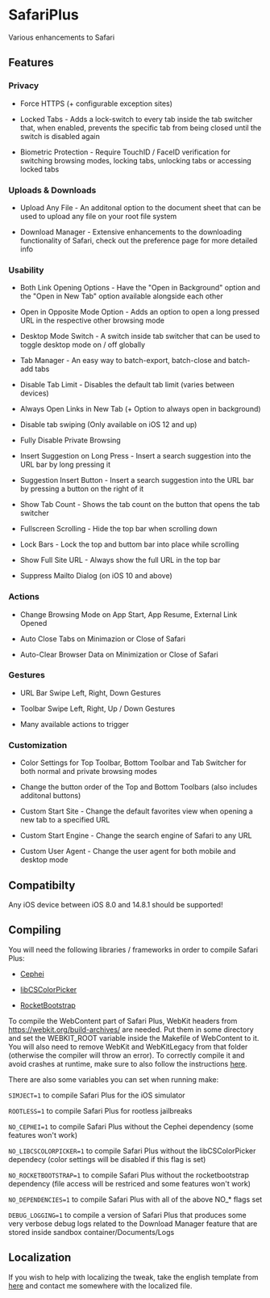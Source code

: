 # SafariPlus
Various enhancements to Safari

## Features

### Privacy
- Force HTTPS (+ configurable exception sites)

- Locked Tabs - Adds a lock-switch to every tab inside the tab switcher that, when enabled, prevents the specific tab from being closed until the switch is disabled again

- Biometric Protection - Require TouchID / FaceID verification for switching browsing modes, locking tabs, unlocking tabs or accessing locked tabs

### Uploads & Downloads
- Upload Any File - An additonal option to the document sheet that can be used to upload any file on your root file system

- Download Manager - Extensive enhancements to the downloading functionality of Safari, check out the preference page for more detailed info

### Usability
- Both Link Opening Options - Have the "Open in Background" option and the "Open in New Tab" option available alongside each other

- Open in Opposite Mode Option - Adds an option to open a long pressed URL in the respective other browsing mode

- Desktop Mode Switch - A switch inside tab switcher that can be used to toggle desktop mode on / off globally

- Tab Manager - An easy way to batch-export, batch-close and batch-add tabs

- Disable Tab Limit - Disables the default tab limit (varies between devices)

- Always Open Links in New Tab (+ Option to always open in background)

- Disable tab swiping (Only available on iOS 12 and up)

- Fully Disable Private Browsing

- Insert Suggestion on Long Press - Insert a search suggestion into the URL bar by long pressing it

- Suggestion Insert Button - Insert a search suggestion into the URL bar by pressing a button on the right of it

- Show Tab Count - Shows the tab count on the button that opens the tab switcher

- Fullscreen Scrolling - Hide the top bar when scrolling down

- Lock Bars - Lock the top and buttom bar into place while scrolling

- Show Full Site URL - Always show the full URL in the top bar

- Suppress Mailto Dialog (on iOS 10 and above)

### Actions
- Change Browsing Mode on App Start, App Resume, External Link Opened

- Auto Close Tabs on Minimazion or Close of Safari

- Auto-Clear Browser Data on Minimization or Close of Safari

### Gestures
- URL Bar Swipe Left, Right, Down Gestures

- Toolbar Swipe Left, Right, Up / Down Gestures

- Many available actions to trigger

### Customization
- Color Settings for Top Toolbar, Bottom Toolbar and Tab Switcher for both normal and private browsing modes

- Change the button order of the Top and Bottom Toolbars (also includes additonal buttons)

- Custom Start Site - Change the default favorites view when opening a new tab to a specified URL

- Custom Start Engine - Change the search engine of Safari to any URL

- Custom User Agent - Change the user agent for both mobile and desktop mode

## Compatibilty
Any iOS device between iOS 8.0 and 14.8.1 should be supported!

## Compiling

You will need the following libraries / frameworks in order to compile Safari Plus:

- [Cephei](https://hbang.github.io/libcephei/)

- [libCSColorPicker](https://github.com/CreatureSurvive/libCSColorPicker)

- [RocketBootstrap](https://github.com/rpetrich/RocketBootstrap/)

To compile the WebContent part of Safari Plus, WebKit headers from https://webkit.org/build-archives/ are needed. Put them in some directory and set the WEBKIT_ROOT variable inside the Makefile of WebContent to it. You will also need to remove WebKit and WebKitLegacy from that folder (otherwise the compiler will throw an error). To correctly compile it and avoid crashes at runtime, make sure to also follow the instructions [here](https://github.com/opa334/SafariPlus/blob/master/WebContent/HTMLMediaElement.xm#L172).

There are also some variables you can set when running make:

`SIMJECT=1` to compile Safari Plus for the iOS simulator

`ROOTLESS=1` to compile Safari Plus for rootless jailbreaks

`NO_CEPHEI=1` to compile Safari Plus without the Cephei dependency (some features won't work)

`NO_LIBCSCOLORPICKER=1` to compile Safari Plus without the libCSColorPicker dependecy (color settings will be disabled if this flag is set)

`NO_ROCKETBOOTSTRAP=1` to compile Safari Plus without the rocketbootstrap dependency (file access will be restriced and some features won't work)

`NO_DEPENDENCIES=1` to compile Safari Plus with all of the above NO_* flags set 

`DEBUG_LOGGING=1` to compile a version of Safari Plus that produces some very verbose debug logs related to the Download Manager feature that are stored inside sandbox container/Documents/Logs

## Localization
If you wish to help with localizing the tweak, take the english template from [here](https://github.com/opa334/SafariPlus/blob/master/layout/Library/Application%20Support/SafariPlus.bundle/en.lproj/Localizable.strings) and contact me somewhere with the localized file.
